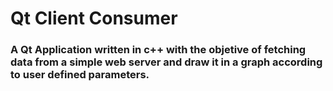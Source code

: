 # Qt Client Consumer

### A Qt Application written in c++ with the objetive of fetching data from a simple web server and draw it in a graph according to user defined parameters.
